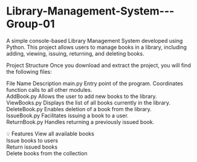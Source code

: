 # Library-Management-System---Group-01

A simple console-based Library Management System developed using Python. This project allows users to manage books in a library, including adding, viewing, issuing, returning, and deleting books.

Project Structure
Once you download and extract the project, you will find the following files:

File Name	Description
main.py	Entry point of the program. Coordinates function calls to all other modules.  
AddBook.py	Allows the user to add new books to the library.  
ViewBooks.py	Displays the list of all books currently in the library.  
DeleteBook.py	Enables deletion of a book from the library.  
IssueBook.py	Facilitates issuing a book to a user.  
ReturnBook.py	Handles returning a previously issued book.  

💡 Features
View all available books  
Issue books to users  
Return issued books  
Delete books from the collection  
